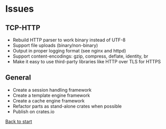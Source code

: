 # Issues

## TCP-HTTP

* Rebuild HTTP parser to work binary instead of UTF-8
* Support file uploads (binary/non-binary)
* Output in proper logging format (see nginx and httpd)
* Support content-encodings: gzip, compress, deflate, identity, br
* Make it easy to use third-party libraries like HTTP over TLS for HTTPS

## General

* Create a session handling framework
* Create a template engine framework
* Create a cache engine framework
* Refactor parts as stand-alone crates when possible
* Publish on crates.io


[Back to start](../../../)
